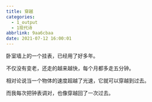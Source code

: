 ```yaml
---
title: 穿越
categories:
  - 1_output
  - 1现代诗
abbrlink: 9aa6cbaa
date: 2021-07-12 16:00:01
---
```


卧室墙上的一个挂表，已经用了好多年。

不仅没有变老，还走的越来越快，每个月都多走五分钟。

相对论说当一个物体的速度超越了光速，它就可以穿越到过去。

而我每次把钟表调对，也像穿越回了一次过去。
